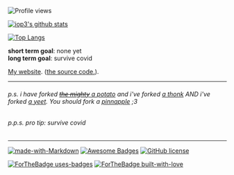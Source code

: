 ![Profile views](https://gpvc.arturio.dev/iop3)

[![iop3's github stats](https://github-readme-stats.vercel.app/api?username=iop3&theme=react)](https://github.com/anuraghazra/github-readme-stats)

[![Top Langs](https://github-readme-stats.vercel.app/api/top-langs/?username=iop3&layout=compact&theme=react)](https://github.com/anuraghazra/github-readme-stats)

**short term goal**: none yet<br>
**long term goal**: survive covid

[My website](https://iop3.is-a.dev). ([the source code.](https://github.com/iop3/myWebsite)).

***
###### p.s. i have forked [~~the mighty~~ a potato](https://github.com/iop3/Potato) and i've forked [a thonk](https://github.com/iop3/thonk) AND i've forked [a yeet](https://github.com/iop3/yeet). You should fork a [pinnapple](https://github.com/iop3/Pinnapple) ;3
###### p.p.s. *pro* tip: survive covid
***

[![made-with-Markdown](https://img.shields.io/badge/Made%20with-Markdown-1f425f.svg)](http://commonmark.org) [![Awesome Badges](https://img.shields.io/badge/badges-awesome-green.svg)](https://github.com/Naereen/badges) [![GitHub license](https://img.shields.io/github/license/Naereen/badges.svg)](https://github.com/iop3/iop3/blob/master/LICENSE)

[![ForTheBadge uses-badges](http://ForTheBadge.com/images/badges/uses-badges.svg)](http://ForTheBadge.com) [![ForTheBadge built-with-love](http://ForTheBadge.com/images/badges/built-with-love.svg)](https://github.com/iop3/)

